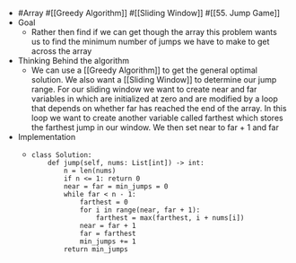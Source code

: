 - #Array #[[Greedy Algorithm]] #[[Sliding Window]] #[[55. Jump Game]]
- Goal
	- Rather then find if we can get though the array this problem wants us to find the minimum number of jumps we have to make to get across the array
- Thinking Behind the algorithm
	- We can use a [[Greedy Algorithm]] to get the general optimal solution. We also want a [[Sliding Window]] to determine our jump range. For our sliding window we want to create near and far variables in which are initialized at zero and are modified by a loop that depends on whether far has reached the end of the array. In this loop we want to create another variable called farthest which stores the farthest jump in our window. We then set near to far + 1 and far
- Implementation
	- ```
	  class Solution:
	      def jump(self, nums: List[int]) -> int:
	          n = len(nums)
	          if n <= 1: return 0
	          near = far = min_jumps = 0
	          while far < n - 1:
	              farthest = 0
	              for i in range(near, far + 1):
	                  farthest = max(farthest, i + nums[i])
	              near = far + 1
	              far = farthest
	              min_jumps += 1
	          return min_jumps
	  
	  ```